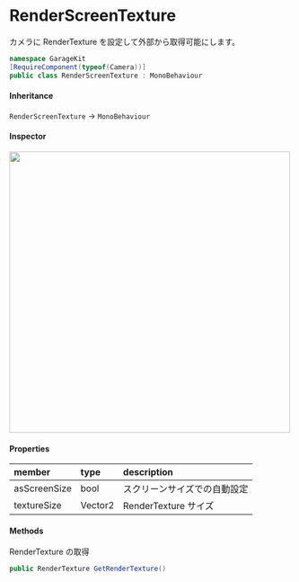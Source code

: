 # RenderScreenTexture

カメラに RenderTexture を設定して外部から取得可能にします。

```csharp
namespace GarageKit
[RequireComponent(typeof(Camera))]
public class RenderScreenTexture : MonoBehaviour
```

#### Inheritance

`RenderScreenTexture` -> `MonoBehaviour`

#### Inspector

<img src="~/image/script_reference/renderscreentexture_inspector.png" width="500px"/>

#### Properties

|member|type|description|
|:--|:--|:--|
|asScreenSize|bool|スクリーンサイズでの自動設定|
|textureSize|Vector2|RenderTexture サイズ|

#### Methods

RenderTexture の取得
```csharp
public RenderTexture GetRenderTexture()
```
